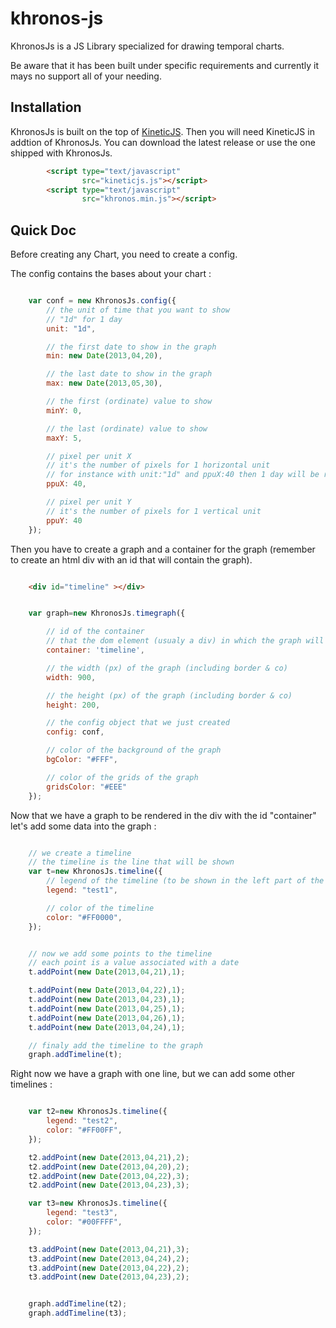 khronos-js
==========

KhronosJs is a JS Library specialized for drawing temporal charts.

Be aware that it has been built under specific requirements and currently it mays no support all of your needing.


Installation
------------

KhronosJs is built on the top of [KineticJS](https://github.com/ericdrowell/KineticJS/). Then you will need KineticJS in addtion of KhronosJs.
You can download the latest release or use the one shipped with KhronosJs.

````html
        <script type="text/javascript"
                src="kineticjs.js"></script>
        <script type="text/javascript"
                src="khronos.min.js"></script>
````

Quick Doc
---------

Before creating any Chart, you need to create a config.

The config contains the bases about your chart :

````javascript

    var conf = new KhronosJs.config({
        // the unit of time that you want to show
        // "1d" for 1 day
        unit: "1d",

        // the first date to show in the graph
        min: new Date(2013,04,20),

        // the last date to show in the graph
        max: new Date(2013,05,30),

        // the first (ordinate) value to show
        minY: 0,

        // the last (ordinate) value to show
        maxY: 5,

        // pixel per unit X
        // it's the number of pixels for 1 horizontal unit
        // for instance with unit:"1d" and ppuX:40 then 1 day will be represented with 40 pixels
        ppuX: 40,

        // pixel per unit Y
        // it's the number of pixels for 1 vertical unit
        ppuY: 40
    });

````

Then you have to create a graph and a container for the graph (remember to create an html div with an id that will contain the graph).

````html

    <div id="timeline" ></div>

````

````javascript

    var graph=new KhronosJs.timegraph({

        // id of the container
        // that the dom element (usualy a div) in which the graph will be rendered
        container: 'timeline',

        // the width (px) of the graph (including border & co)
        width: 900,

        // the height (px) of the graph (including border & co)
        height: 200,

        // the config object that we just created
        config: conf,

        // color of the background of the graph
        bgColor: "#FFF",

        // color of the grids of the graph
        gridsColor: "#EEE"
    });

````

Now that we have a graph to be rendered in the div with the id "container" let's add some data into the graph :

````javascript

    // we create a timeline
    // the timeline is the line that will be shown
    var t=new KhronosJs.timeline({
        // legend of the timeline (to be shown in the left part of the grid)
        legend: "test1",

        // color of the timeline
        color: "#FF0000",
    });


    // now we add some points to the timeline
    // each point is a value associated with a date
    t.addPoint(new Date(2013,04,21),1);

    t.addPoint(new Date(2013,04,22),1);
    t.addPoint(new Date(2013,04,23),1);
    t.addPoint(new Date(2013,04,25),1);
    t.addPoint(new Date(2013,04,26),1);
    t.addPoint(new Date(2013,04,24),1);

    // finaly add the timeline to the graph
    graph.addTimeline(t);

````


Right now we have a graph with one line, but we can add some other timelines :

````javascript

    var t2=new KhronosJs.timeline({
        legend: "test2",
        color: "#FF00FF",
    });

    t2.addPoint(new Date(2013,04,21),2);
    t2.addPoint(new Date(2013,04,20),2);
    t2.addPoint(new Date(2013,04,22),3);
    t2.addPoint(new Date(2013,04,23),3);

    var t3=new KhronosJs.timeline({
        legend: "test3",
        color: "#00FFFF",
    });

    t3.addPoint(new Date(2013,04,21),3);
    t3.addPoint(new Date(2013,04,24),2);
    t3.addPoint(new Date(2013,04,22),2);
    t3.addPoint(new Date(2013,04,23),2);


    graph.addTimeline(t2);
    graph.addTimeline(t3);

````